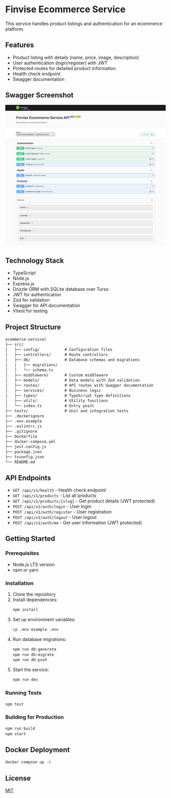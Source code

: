 # Finvise Ecommerce Service

This service handles product listings and authentication for an ecommerce platform.

## Features

- Product listing with details (name, price, image, description)
- User authentication (login/register) with JWT
- Protected routes for detailed product information
- Health check endpoint
- Swagger documentation

## Swagger Screenshot

![Swagger Screenshot](screenshoot/swagger.png)

## Technology Stack

- TypeScript
- Node.js
- Express.js
- Drizzle ORM with SQLite database over Turso
- JWT for authentication
- Zod for validation
- Swagger for API documentation
- Vitest for testing

## Project Structure

```
ecommerce-service/
├── src/
│   ├── config/           # Configuration files
│   ├── controllers/      # Route controllers
│   ├── db/               # Database schemas and migrations
│   │   ├── migrations/
│   │   └── schema.ts
│   ├── middleware/       # Custom middleware
│   ├── models/           # Data models with Zod validation
│   ├── routes/           # API routes with Swagger documentation
│   ├── services/         # Business logic
│   ├── types/            # TypeScript type definitions
│   ├── utils/            # Utility functions
│   └── index.ts          # Entry point
├── tests/                # Unit and integration tests
├── .dockerignore
├── .env.example
├── .eslintrc.js
├── .gitignore
├── Dockerfile
├── docker-compose.yml
├── jest.config.js
├── package.json
├── tsconfig.json
└── README.md
```

## API Endpoints

- `GET /api/v1/health` - Health check endpoint
- `GET /api/v1/products` - List all products
- `GET /api/v1/products/{slug}` - Get product details (JWT protected)
- `POST /api/v1/auth/login` - User login
- `POST /api/v1/auth/register` - User registration
- `POST /api/v1/auth/logout` - User logout
- `POST /api/v1/auth/me` - Get user information (JWT protected)

## Getting Started

### Prerequisites

- Node.js LTS version
- npm or yarn

### Installation

1. Clone the repository
2. Install dependencies:
   ```bash
   npm install
   ```
3. Set up environment variables:
   ```bash
   cp .env.example .env
   ```
4. Run database migrations:
   ```bash
   npm run db:generate
   npm run db:migrate
   npm run db:push
   ```
5. Start the service:
   ```bash
   npm run dev
   ```

### Running Tests

```bash
npm test
```

### Building for Production

```bash
npm run build
npm start
```

## Docker Deployment

```bash
docker compose up -d
```

## License

[MIT](LICENSE)
